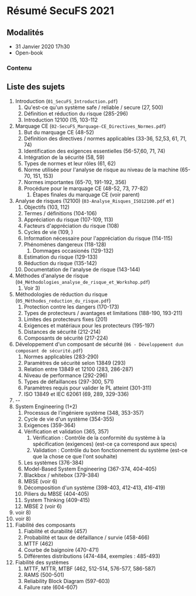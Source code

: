 # Résumé SecuFS 2021

## Modalités

- 31 Janvier 2020 17h30
- Open-book

### Contenu

## Liste des sujets

1) Introduction (``01_SecuFS_Introduction.pdf``)
   1) Qu'est-ce qu'un système safe / reliable / secure (27, 500)
   2) Définition et réduction du risque (285-296)
   3) Introduction 12100 (15, 103-112
2) Marquage CE (``02-SecuFS_Marquage-CE_Directives_Normes.pdf``)
   1) But du marquage CE (48-52)
   2) Définition des directives / normes applicables (33-36, 52,53, 61, 71, 74)
   3) Identification des exigences essentielles (56-57,60, 71, 74)
   4) Intégration de la sécurité (58, 59)
   5) Types de normes et leur rôles (61, 62)
   6) Norme utilisée pour l'analyse de risque au niveau de la machine (65-70, 151, 153)
   7) Normes importantes (65-70, 191-192, 356)
   8) Procédure pour le marquage CE (48-52, 73, 77-82)
      1) Étapes finales du marquage CE (voir parent)
3) Analyse de risques (12100) (``03-Analyse_Risques_ISO12100.pdf`` et )
   1) Objectifs (103, 112)
   2) Termes / définitions (104-106)
   3) Appréciation du risque (107-109, 113)
   4) Facteurs d'appréciation du risque (108)
   5) Cycles de vie (109, )
   6) Information nécessaire pour l'appréciation du risque (114-115)
   7) Phénomènes dangereux (118-128)
      1) Dommages occasionés (129-132)
   8) Estimation du risque (129-133)
   9) Réduction du risque (135-142)
   10) Documentation de l'analyse de risque (143-144)
4) Méthodes d'analyse de risque (``04_Méthodologies_analyse_de_risque_et_Workshop.pdf``)
   1) Voir 3)
5) Méthodologies de réduction du risque (``05_Méthodes_reduction_du_risque.pdf``)
   1) Protection contre les dangers (170-173)
   2) Types de protecteurs / avantages et limitations (188-190, 193-211)
   3) Limites des protecteurs fixes (201)
   4) Exigences et matériaux pour les protecteurs (195-197)
   5) Distances de sécurité (212-214)
   6) Composants de sécurité (217-224)
6) Développement d'un composant de sécurité (``06 - Développement dun composant de sécurité.pdf``)
   1) Normes applicables (283-290)
   2) Paramètres de sécurité selon 13849 (293)
   3) Relation entre 13849 et 12100 (283, 286-287)
   4) Niveau de performance (292-296)
   5) Types de défaillances (297-300, 571)
   6) Paramètres requis pour valider le PL atteint (301-311)
   7) ISO 13849 et IEC 62061 (69, 289, 329-336)
7) --
8) System Engineering (1+2)
   1) Processus de l'ingéniere système (348, 353-357)
   2) Cycle de vie d'un système (354-355)
   3) Exigences (359-364)
   4) Vérification et validation (365, 357)
      1) Vérification : Contrôle de la conformité du système à la spécification (exigences) (est-ce ça correspond aux specs)
      2) Validation : Contrôle du bon fonctionnement du système (est-ce que la chose ce que l'ont souhaite)
   5) Les systèmes (376-384)
   6) Model-Based System Engineering (367-374, 404-405)
   7) Blackbox / whitebox (379-384)
   8) MBSE (voir 6)
   9) Décomposition d'un système (398-403, 412-413, 416-419)
   10) Piliers du MBSE (404-405)
   11) System Thinking (409-415)
   12) MBSE 2 (voir 6)
9) voir 8)
10) voir 8)
11) Fiabilité des composants
    1) Fiabilité et durabilité (457)
    2) Probabilité et taux de défaillance / survie (458-466)
    3) MTTF  (462)
    4) Courbe de baignoire (470-471)
    5) Différentes distributions (474-484, exemples : 485-493)
12) Fiabilité des systèmes
    1) MTTF, MTTR, MTBF (462, 512-514, 576-577, 586-587)
    2) RAMS (500-501)
    3) Reliability Block Diagram (597-603)
    4) Failure rate (604-607)

